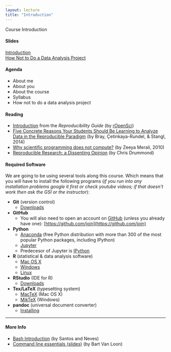 ```yaml
---
layout: lecture
title: "Introduction"
---
```


<p class="message">
  Course Introduction
</p>


<h4>
	<span class="fa fa-picture-o fa-lg main-list-item-icon"></span>
	Slides
</h4>

<a href="https://docs.google.com/presentation/d/1EGeyT9IUthumdfyDeXqrcze7TqFoEAH3QOgbRjQZ1Gc/pub?start=false&loop=false&delayms=3000" target="_blank">Introduction</a><br>
<a href="https://docs.google.com/presentation/d/1kG3nnlPuL8D78knTKT33XmWL47zDigILmZqCAnjUSgQ/pub?start=false&loop=false&delayms=3000" target="_blank">How Not to Do a Data Analysis Project</a>

<h4>
	<span class="fa fa-bars fa-lg main-list-item-icon"></span>
	Agenda
</h4>

- About me
- About you
- About the course
- Syllabus
- How not to do a data analysis project


<h4>
	<span class="fa fa-book fa-lg main-list-item-icon"></span>
	Reading
</h4>

- [Introduction](http://ropensci.github.io/reproducibility-guide/sections/introduction/) from the _Reproducibility Guide_ (by [rOpenSci](https://ropensci.org/about/)) 
- [Five Concrete Reasons Your Students Should Be Learning to Analyze Data in the Reproducible Paradigm](http://chance.amstat.org/2014/09/reproducible-paradigm/) (by Bray, Çetinkaya-Rundel, & Stangl, 2014)
- [Why scientific programming does not compute?](http://www.nature.com/news/2010/101013/pdf/467775a.pdf) (by Zeeya Merali, 2010)
- [Reproducible Research: a Dissenting Opinion](http://cogprints.org/8675/1/ReproducibleResearch.pdf) (by Chris Drummond)

<h4>
	<span class="fa fa-download fa-lg main-list-item-icon"></span>
	Required Software
</h4>

We are going to be using several tools along this course. Which means that you will have to install the following programs (_if you run into any installation problems google it first or check youtube videos; if that doesn't work then ask the GSI or the instructor_):

- __Git__ (version control)
	- [Downloads](https://git-scm.com/downloads)
- __GitHub__
	- You will also need to open an account on [GitHub](https://github.com/) (unless you already have one): [https://github.com/join](https://github.com/join)
- __Python__
	- [Anaconda](https://www.continuum.io/downloads) (free Python distribution with more than 300 of the most popular Python packages, including IPython)
	- [Jupyter](http://jupyter.readthedocs.org/en/latest/install.html) 
	- Predecesor of Jupyter is [IPython](http://ipython.org/install.html) 
- __R__ (statistical & data analysis software)
	- [Mac OS X](https://cran.r-project.org/bin/macosx/)
	- [Windows](https://cran.r-project.org/bin/windows/base/)
	- [Linux](https://cran.r-project.org/bin/linux/)
- __RStudio__ (IDE for R)
	- [Downloads](https://www.rstudio.com/products/rstudio/download/)
- __Tex/LaTeX__ (typesetting system)
	- [MacTeX](https://tug.org/mactex/) (Mac OS X)
	- [MikTeX](http://miktex.org/download) (Windows)
- __pandoc__ (universal document converter)
	- [Installing](http://pandoc.org/installing.html)

------

<h4>
	<span class="fa fa-info-circle fa-lg main-list-item-icon"></span>
	More Info
</h4>

- [Bash Introduction](https://speakerdeck.com/62gerente/bash-introduction) (by Santos and Neves)
- [Command line essentials (slides)](http://www.slideshare.net/bbbart/command-line-essentials) (by Bart Van Loon)
